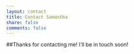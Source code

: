 ```yaml
---
layout: contact
title: Contact Samantha
share: false
comments: false
---
```


##Thanks for contacting me! I'll be in touch soon!
